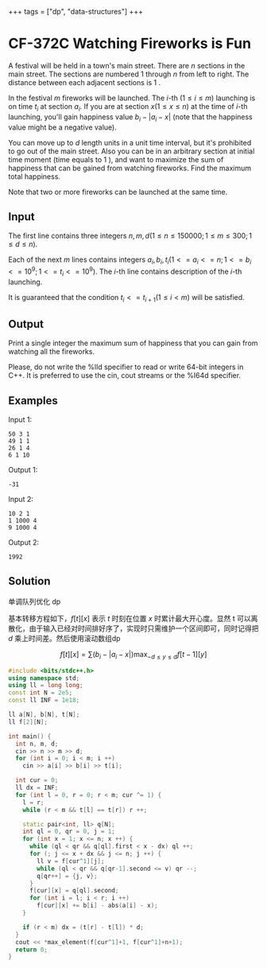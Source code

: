 +++
tags = ["dp", "data-structures"]
+++

# CF-372C Watching Fireworks is Fun

A festival will be held in a town's main street. There are $n$ sections in the main street. The sections are numbered $1$ through $n$ from left to right. The distance between each adjacent sections is $1$ .

In the festival $m$ fireworks will be launched. The $i$-th $(1\le i\le m)$ launching is on time $t_{i}$ at section $a_{i}$. If you are at section $x (1\le x\le n)$ at the time of $i$-th launching, you'll gain happiness value $b_{i}-|a_{i}-x|$ (note that the happiness value might be a negative value).

You can move up to $d$ length units in a unit time interval, but it's prohibited to go out of the main street. Also you can be in an arbitrary section at initial time moment (time equals to $1$ ), and want to maximize the sum of happiness that can be gained from watching fireworks. Find the maximum total happiness.

Note that two or more fireworks can be launched at the same time.

## Input

The first line contains three integers $n, m, d ( 1\le n\le 150000; 1\le m\le 300; 1\le d\le n )$.

Each of the next $m$ lines contains integers $a_{i}, b_{i}, t_{i} (1<=a_{i}<=n; 1<=b_{i}<=10^{9}; 1<=t_{i}<=10^{9})$. The $i$-th line contains description of the $i$-th launching.

It is guaranteed that the condition $t_{i}<=t_{i+1} (1\le i < m)$ will be satisfied.

## Output

Print a single integer  the maximum sum of happiness that you can gain from watching all the fireworks.

Please, do not write the %lld specifier to read or write 64-bit integers in C++. It is preferred to use the cin, cout streams or the %I64d specifier.

## Examples

Input 1:

```
50 3 1
49 1 1
26 1 4
6 1 10
```

Output 1:

```
-31
```

Input 2:

```
10 2 1
1 1000 4
9 1000 4
```

Output 2:

```
1992
```

## Solution

单调队列优化 dp

基本转移方程如下，$f[t][x]$ 表示 $t$ 时刻在位置 $x$ 时累计最大开心度。显然 t 可以离散化，由于输入已经对时间排好序了，实现时只需维护一个区间即可，同时记得把 $d$ 乘上时间差。然后使用滚动数组dp

$$
f[t][x] = \sum (b_i - |a_i - x|) \max_{-d \le y\le d} f[t-1][y]
$$

```c++
#include <bits/stdc++.h>
using namespace std;
using ll = long long;
const int N = 2e5;
const ll INF = 1e18;

ll a[N], b[N], t[N];
ll f[2][N];

int main() {
  int n, m, d;
  cin >> n >> m >> d;
  for (int i = 0; i < m; i ++)
    cin >> a[i] >> b[i] >> t[i];

  int cur = 0;
  ll dx = INF;
  for (int l = 0, r = 0; r < m; cur ^= 1) {
    l = r;
    while (r < m && t[l] == t[r]) r ++;

    static pair<int, ll> q[N];
    int ql = 0, qr = 0, j = 1;
    for (int x = 1; x <= n; x ++) {
      while (ql < qr && q[ql].first < x - dx) ql ++;
      for (; j <= x + dx && j <= n; j ++) {
        ll v = f[cur^1][j];
        while (ql < qr && q[qr-1].second <= v) qr --;
        q[qr++] = {j, v};
      }
      f[cur][x] = q[ql].second;
      for (int i = l; i < r; i ++)
        f[cur][x] += b[i] - abs(a[i] - x);
    }

    if (r < m) dx = (t[r] - t[l]) * d;
  }
  cout << *max_element(f[cur^1]+1, f[cur^1]+n+1);
  return 0;
}
```
